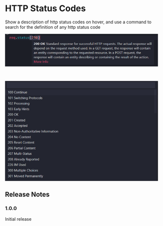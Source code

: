 # HTTP Status Codes

Show a description of http status codes on hover, and use a command to search for the definition of any http status code

![](images/hover-example.png)

<br />

![](images/search-example.png)

## Release Notes

### 1.0.0

Initial release
